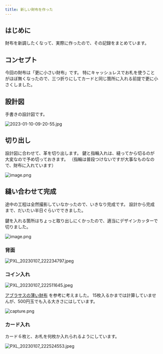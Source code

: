 ```yaml
---
title: 新しい財布を作った
---
```


## はじめに

財布を新調したくなって、実際に作ったので、その記録をまとめています。

## コンセプト

今回の財布は「更に小さい財布」です。
特にキャッシュレスでお札を使うことがほぼ無くなったので、三つ折りにしてカードと同じ箇所に入れる前提で更に小さくしました。

## 設計図

手書きの設計図です。

![2023-01-10-09-20-55.jpg](https://mryhryki.com/file/TuSA647SrxiB3CUawN80AoPOchnkBkkbS0zcNnTNrggdVlNw.webp)

## 切り出し

設計図に合わせて、革を切り出します。
鍵と指輪入れは、縫ってから切るのが大変なので予め切っておきます。
（指輪は普段つけないですが大事なものなので、財布に入れています）

![image.png](https://mryhryki.com/file/TuMR1H_4png-ur9ZEUFEzAD8tbP2GQRJAEebQXISEFGcDpOc.webp)

## 縫い合わせて完成

途中の工程は全然撮影していなかったので、いきなり完成です。
設計から完成まで、だいたい半日ぐらいでできました。

鍵を入れる箇所はちょっと取り出しにくかったので、適当にデザインカッターで切りました。

![image.png](https://mryhryki.com/file/TuMPbvr5C2zlfa3g0PA17V17DvT3hZRveoR_r_sCQfv5MlZA.webp)

### 背面

![PXL_20230107_222234797.jpeg](https://mryhryki.com/file/TuSAuvFfWO-zZV53wZxNxVmiS6Edh9TutX8t1ss2sKL_pDkw.webp)

### コイン入れ

![PXL_20230107_222511645.jpeg](https://mryhryki.com/file/TuSAuSBGelBH6t0EmuvDvcWrgv4LuR0kYzp7daLFv34apaXA.webp)

[アブラサスの薄い財布](https://superclassic.jp/?pid=16355432) を参考に考えました。
15枚入るかまでは計算していませんが、500円玉でも入る大きさにはしています。

![capture.png](https://mryhryki.com/file/TuMMnb4IuENh9oQ0wd7qz0SB3nrsTBEc6q5yVF9g4dFl_HKI.webp)

### カード入れ

カード６枚と、お札を何枚か入れられるようにしています。

![PXL_20230107_222524553.jpeg](https://mryhryki.com/file/TuSAuJPUJ3ObVKGrQOspU_ANMShnU_82klSThIxVmRb7MDrM.webp)

